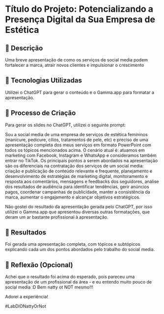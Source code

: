 # Título do Projeto: Potencializando a Presença Digital da Sua Empresa de Estética

## 📒 Descrição
Uma breve apresentação de como os serviços de social media podem fortalecer a marca, atrair novos clientes e impulsionar o crescimento

## 🤖 Tecnologias Utilizadas
Utilizei o ChatGPT para gerar o conteúdo e o Gamma.app para formatar a apresentação.

## 🧐 Processo de Criação
Para gerar os slides no ChatGPT, utilizei o seguinte prompt: 

Sou a social media de uma empresa de serviços de estética femininos (manicure, pedicure, cílios, tratamentos de pele, etc) e preciso de uma apresentação completa dos meus serviços em formato PowerPoint com todos os tópicos mencionados acima.
O cenário atual é: atuamos em marketing com Facebook, Instagram e WhatsApp e consideramos também entrar no TikTok. 
Os principais pontos a serem abordados na apresentação são os diferenciais na contratação dos serviços de um social media: criação e publicação de conteúdo relevante e frequente, planejamento e desenvolvimento de estratégias de marketing digital, monitoramento e resposta aos comentários, mensagens e feedbacks dos seguidores, análise dos resultados de audiência para identificar tendências, gerir anúncios pagos, coordenar campanhas de publicidade, manter a consistência da marca, aumentar o engajamento e alcançar objetivos estratégicos.

Não gostei do resultado da apresentação gerada pelo ChatGPT, por isso utilizei o Gamma.app que apresentou diversas outras formatações, que deram um ar bastante profissional à apresentação.

## 🚀 Resultados
Foi gerada uma apresentação completa, com tópicos e subtópicos explicando cada um dos pontos abordados pelo trabalho do social media. 

## 💭 Reflexão (Opcional)
Achei que o resultado foi acima do esperado, pois pareceu uma apresentação de um profissional da área - e eu entendo muito pouco de social media :D
Bem natty ot NOT mesmo!!!

Adorei a experiência!

#LabDIONattyOrNot
